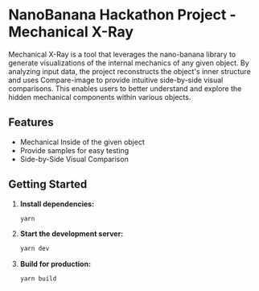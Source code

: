 # NanoBanana Hackathon Project - Mechanical X-Ray

Mechanical X-Ray is a tool that leverages the nano-banana library to generate visualizations of the internal mechanics of any given object. By analyzing input data, the project reconstructs the object's inner structure and uses Compare-image to provide intuitive side-by-side visual comparisons. This enables users to better understand and explore the hidden mechanical components within various objects.

## Features
- Mechanical Inside of the given object
- Provide samples for easy testing
- Side-by-Side Visual Comparison

## Getting Started

1. **Install dependencies:**
    ```bash
    yarn
    ```
2. **Start the development server:**
    ```bash
    yarn dev
    ```
3. **Build for production:**
    ```bash
    yarn build
    ```
